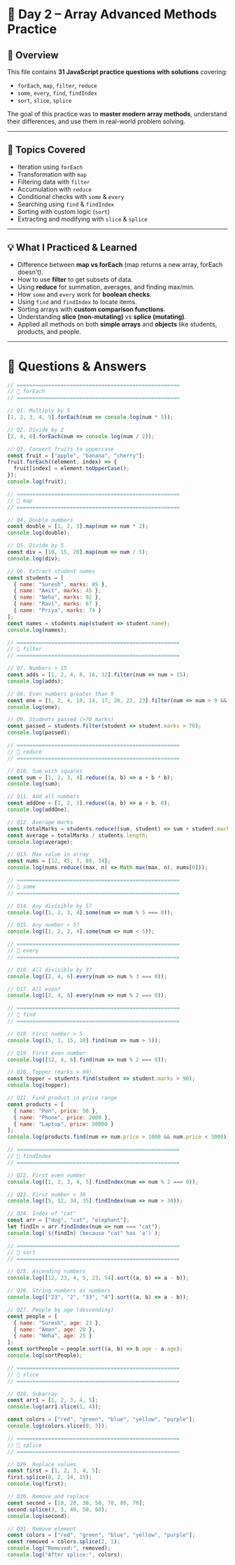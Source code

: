 # 🚀 Day 2 – Array Advanced Methods Practice

## 📌 Overview
This file contains **31 JavaScript practice questions with solutions** covering:
- `forEach`, `map`, `filter`, `reduce`
- `some`, `every`, `find`, `findIndex`
- `sort`, `slice`, `splice`

The goal of this practice was to **master modern array methods**, understand their differences, and use them in real-world problem solving.

---

## 🎯 Topics Covered
- Iteration using `forEach`
- Transformation with `map`
- Filtering data with `filter`
- Accumulation with `reduce`
- Conditional checks with `some` & `every`
- Searching using `find` & `findIndex`
- Sorting with custom logic (`sort`)
- Extracting and modifying with `slice` & `splice`

---

## 💡 What I Practiced & Learned
- Difference between **map vs forEach** (map returns a new array, forEach doesn’t).  
- How to use **filter** to get subsets of data.  
- Using **reduce** for summation, averages, and finding max/min.  
- How `some` and `every` work for **boolean checks**.  
- Using `find` and `findIndex` to locate items.  
- Sorting arrays with **custom comparison functions**.  
- Understanding **slice (non-mutating)** vs **splice (mutating)**.  
- Applied all methods on both **simple arrays** and **objects** like students, products, and people.

---

# 📝 Questions & Answers

```js
// ====================================================
// 🔹 forEach
// ====================================================

// Q1. Multiply by 5
[1, 2, 3, 4, 5].forEach(num => console.log(num * 5));

// Q2. Divide by 2
[2, 4, 6].forEach(num => console.log(num / 2));

// Q3. Convert fruits to uppercase
const fruit = ["apple", "banana", "cherry"];
fruit.forEach((element, index) => {
  fruit[index] = element.toUpperCase();
});
console.log(fruit);

// ====================================================
// 🔹 map
// ====================================================

// Q4. Double numbers
const double = [1, 2, 3].map(num => num * 2);
console.log(double);

// Q5. Divide by 5
const div = [10, 15, 20].map(num => num / 5);
console.log(div);

// Q6. Extract student names
const students = [
  { name: "Suresh", marks: 85 },
  { name: "Amit", marks: 45 },
  { name: "Neha", marks: 92 },
  { name: "Ravi", marks: 67 },
  { name: "Priya", marks: 74 }
];
const names = students.map(student => student.name);
console.log(names);

// ====================================================
// 🔹 filter
// ====================================================

// Q7. Numbers > 15
const adds = [1, 2, 4, 8, 16, 32].filter(num => num > 15);
console.log(adds);

// Q8. Even numbers greater than 9
const one = [1, 2, 4, 10, 14, 17, 20, 22, 23].filter(num => num > 9 && num % 2 === 0);
console.log(one);

// Q9. Students passed (>70 marks)
const passed = students.filter(student => student.marks > 70);
console.log(passed);

// ====================================================
// 🔹 reduce
// ====================================================

// Q10. Sum with squares
const sum = [1, 2, 3, 4].reduce((a, b) => a + b * b);
console.log(sum);

// Q11. Add all numbers
const addOne = [1, 2, 3].reduce((a, b) => a + b, 0);
console.log(addOne);

// Q12. Average marks
const totalMarks = students.reduce((sum, student) => sum + student.marks, 0);
const average = totalMarks / students.length;
console.log(average);

// Q13. Max value in array
const nums = [12, 45, 7, 89, 34];
console.log(nums.reduce((max, n) => Math.max(max, n), nums[0]));

// ====================================================
// 🔹 some
// ====================================================

// Q14. Any divisible by 5?
console.log([1, 2, 3, 4].some(num => num % 5 === 0));

// Q15. Any number < 5?
console.log([1, 2, 3, 4].some(num => num < 5));

// ====================================================
// 🔹 every
// ====================================================

// Q16. All divisible by 3?
console.log([2, 4, 6].every(num => num % 3 === 0));

// Q17. All even?
console.log([2, 4, 6].every(num => num % 2 === 0));

// ====================================================
// 🔹 find
// ====================================================

// Q18. First number > 5
console.log([5, 1, 15, 10].find(num => num > 5));

// Q19. First even number
console.log([12, 4, 6].find(num => num % 2 === 0));

// Q20. Topper (marks > 90)
const topper = students.find(student => student.marks > 90);
console.log(topper);

// Q21. Find product in price range
const products = [
  { name: "Pen", price: 50 },
  { name: "Phone", price: 2000 },
  { name: "Laptop", price: 50000 }
];
console.log(products.find(num => num.price > 1000 && num.price < 3000));

// ====================================================
// 🔹 findIndex
// ====================================================

// Q22. First even number
console.log([1, 2, 3, 4, 5].findIndex(num => num % 2 === 0));

// Q23. First number > 30
console.log([5, 12, 34, 35].findIndex(num => num > 30));

// Q24. Index of "cat"
const arr = ["dog", "cat", "elephant"];
let findIn = arr.findIndex(num => num === "cat");
console.log(`${findIn} (because "cat" has 'a')`);

// ====================================================
// 🔹 sort
// ====================================================

// Q25. Ascending numbers
console.log([12, 23, 4, 5, 23, 54].sort((a, b) => a - b));

// Q26. String numbers as numbers
console.log(["23", "2", "33", "4"].sort((a, b) => a - b));

// Q27. People by age (descending)
const people = [
  { name: "Suresh", age: 23 },
  { name: "Aman", age: 20 },
  { name: "Neha", age: 25 }
];
const sortPeople = people.sort((a, b) => b.age - a.age);
console.log(sortPeople);

// ====================================================
// 🔹 slice
// ====================================================

// Q28. Subarray
const arr1 = [1, 2, 3, 4, 5];
console.log(arr1.slice(1, 4));

const colors = ["red", "green", "blue", "yellow", "purple"];
console.log(colors.slice(0, 3));

// ====================================================
// 🔹 splice
// ====================================================

// Q29. Replace values
const first = [1, 2, 3, 4, 5];
first.splice(0, 2, 14, 15);
console.log(first);

// Q30. Remove and replace
const second = [10, 20, 30, 50, 70, 80, 70];
second.splice(3, 3, 40, 50, 60);
console.log(second);

// Q31. Remove element
const colors = ["red", "green", "blue", "yellow", "purple"];
const removed = colors.splice(2, 1);
console.log("Removed:", removed);
console.log("After splice:", colors);
